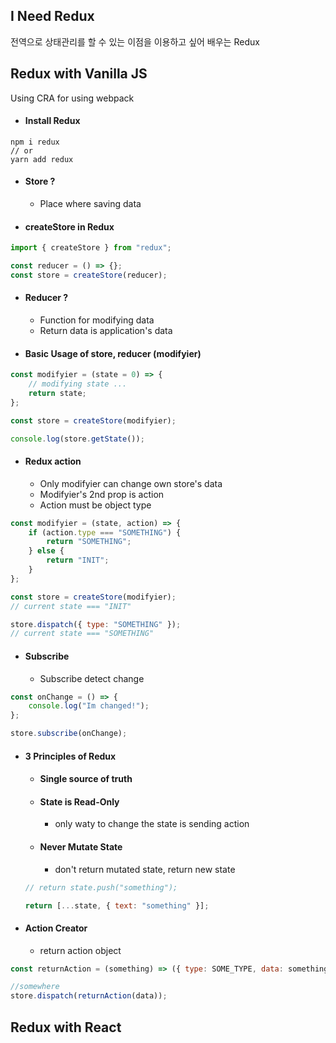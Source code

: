## I Need Redux

전역으로 상태관리를 할 수 있는 이점을 이용하고 싶어 배우는 Redux

## Redux with Vanilla JS

Using CRA for using webpack

-   #### Install Redux

```terminal
npm i redux
// or
yarn add redux
```

-   #### Store ?

    -   Place where saving data

-   #### createStore in Redux

```js
import { createStore } from "redux";

const reducer = () => {};
const store = createStore(reducer);
```

-   #### Reducer ?

    -   Function for modifying data
    -   Return data is application's data

-   #### Basic Usage of store, reducer (modifyier)

```js
const modifyier = (state = 0) => {
    // modifying state ...
    return state;
};

const store = createStore(modifyier);

console.log(store.getState());
```

-   #### Redux action
    -   Only modifyier can change own store's data
    -   Modifyier's 2nd prop is action
    -   Action must be object type

```js
const modifyier = (state, action) => {
    if (action.type === "SOMETHING") {
        return "SOMETHING";
    } else {
        return "INIT";
    }
};

const store = createStore(modifyier);
// current state === "INIT"

store.dispatch({ type: "SOMETHING" });
// current state === "SOMETHING"
```

-   #### Subscribe

    -   Subscribe detect change

```js
const onChange = () => {
    console.log("Im changed!");
};

store.subscribe(onChange);
```

-   #### 3 Principles of Redux

    -   #### Single source of truth
    -   #### State is Read-Only
        -   only waty to change the state is sending action
    -   #### Never Mutate State
        -   don't return mutated state, return new state

    ```js
    // return state.push("something");

    return [...state, { text: "something" }];
    ```

-   #### Action Creator
    -   return action object

```js
const returnAction = (something) => ({ type: SOME_TYPE, data: something });

//somewhere
store.dispatch(returnAction(data));
```

## Redux with React
